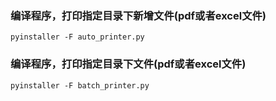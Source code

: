 ### 编译程序，打印指定目录下新增文件(pdf或者excel文件)
    pyinstaller -F auto_printer.py
    
### 编译程序，打印指定目录下文件(pdf或者excel文件)
    pyinstaller -F batch_printer.py